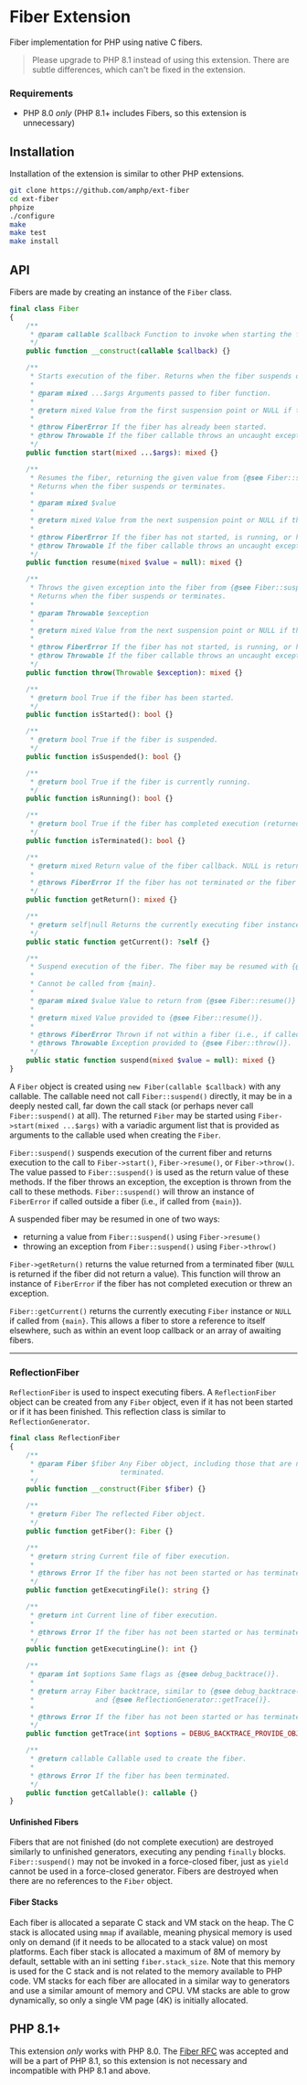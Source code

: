 # Fiber Extension

Fiber implementation for PHP using native C fibers.

> Please upgrade to PHP 8.1 instead of using this extension. There are subtle differences, which can't be fixed in the extension.

### Requirements

- PHP 8.0 *only* (PHP 8.1+ includes Fibers, so this extension is unnecessary)

## Installation

Installation of the extension is similar to other PHP extensions.

``` bash
git clone https://github.com/amphp/ext-fiber
cd ext-fiber
phpize
./configure
make
make test
make install
```

## API

Fibers are made by creating an instance of the `Fiber` class.

``` php
final class Fiber
{
    /**
     * @param callable $callback Function to invoke when starting the fiber.
     */
    public function __construct(callable $callback) {}

    /**
     * Starts execution of the fiber. Returns when the fiber suspends or terminates.
     *
     * @param mixed ...$args Arguments passed to fiber function.
     *
     * @return mixed Value from the first suspension point or NULL if the fiber returns.
     *
     * @throw FiberError If the fiber has already been started.
     * @throw Throwable If the fiber callable throws an uncaught exception.
     */
    public function start(mixed ...$args): mixed {}

    /**
     * Resumes the fiber, returning the given value from {@see Fiber::suspend()}.
     * Returns when the fiber suspends or terminates.
     *
     * @param mixed $value
     *
     * @return mixed Value from the next suspension point or NULL if the fiber returns.
     *
     * @throw FiberError If the fiber has not started, is running, or has terminated.
     * @throw Throwable If the fiber callable throws an uncaught exception.
     */
    public function resume(mixed $value = null): mixed {}

    /**
     * Throws the given exception into the fiber from {@see Fiber::suspend()}.
     * Returns when the fiber suspends or terminates.
     *
     * @param Throwable $exception
     *
     * @return mixed Value from the next suspension point or NULL if the fiber returns.
     *
     * @throw FiberError If the fiber has not started, is running, or has terminated.
     * @throw Throwable If the fiber callable throws an uncaught exception.
     */
    public function throw(Throwable $exception): mixed {}

    /**
     * @return bool True if the fiber has been started.
     */
    public function isStarted(): bool {}

    /**
     * @return bool True if the fiber is suspended.
     */
    public function isSuspended(): bool {}

    /**
     * @return bool True if the fiber is currently running.
     */
    public function isRunning(): bool {}

    /**
     * @return bool True if the fiber has completed execution (returned or threw).
     */
    public function isTerminated(): bool {}

    /**
     * @return mixed Return value of the fiber callback. NULL is returned if the fiber does not have a return statement.
     *
     * @throws FiberError If the fiber has not terminated or the fiber threw an exception.
     */
    public function getReturn(): mixed {}

    /**
     * @return self|null Returns the currently executing fiber instance or NULL if in {main}.
     */
    public static function getCurrent(): ?self {}

    /**
     * Suspend execution of the fiber. The fiber may be resumed with {@see Fiber::resume()} or {@see Fiber::throw()}.
     *
     * Cannot be called from {main}.
     *
     * @param mixed $value Value to return from {@see Fiber::resume()} or {@see Fiber::throw()}.
     *
     * @return mixed Value provided to {@see Fiber::resume()}.
     *
     * @throws FiberError Thrown if not within a fiber (i.e., if called from {main}).
     * @throws Throwable Exception provided to {@see Fiber::throw()}.
     */
    public static function suspend(mixed $value = null): mixed {}
}
```

A `Fiber` object is created using `new Fiber(callable $callback)` with any callable. The callable need not call `Fiber::suspend()` directly, it may be in a deeply nested call, far down the call stack (or perhaps never call `Fiber::suspend()` at all). The returned `Fiber` may be started using `Fiber->start(mixed ...$args)` with a variadic argument list that is provided as arguments to the callable used when creating the `Fiber`.

`Fiber::suspend()` suspends execution of the current fiber and returns execution to the call to `Fiber->start()`, `Fiber->resume()`, or `Fiber->throw()`. The value passed to `Fiber::suspend()` is used as the return value of these methods. If the fiber throws an exception, the exception is thrown from the call to these methods. `Fiber::suspend()` will throw an instance of `FiberError` if called outside a fiber (i.e., if called from `{main}`).

A suspended fiber may be resumed in one of two ways:

* returning a value from `Fiber::suspend()` using `Fiber->resume()`
* throwing an exception from `Fiber::suspend()` using `Fiber->throw()`

`Fiber->getReturn()` returns the value returned from a terminated fiber (`NULL` is returned if the fiber did not return a value). This function will throw an instance of `FiberError` if the fiber has not completed execution or threw an exception.

`Fiber::getCurrent()` returns the currently executing `Fiber` instance or `NULL` if called from `{main}`. This allows a fiber to store a reference to itself elsewhere, such as within an event loop callback or an array of awaiting fibers.

---

### ReflectionFiber

`ReflectionFiber` is used to inspect executing fibers. A `ReflectionFiber` object can be created from any `Fiber` object, even if it has not been started or if it has been finished. This reflection class is similar to `ReflectionGenerator`.

``` php
final class ReflectionFiber
{
    /**
     * @param Fiber $fiber Any Fiber object, including those that are not started or have
     *                     terminated.
     */
    public function __construct(Fiber $fiber) {}

    /**
     * @return Fiber The reflected Fiber object.
     */
    public function getFiber(): Fiber {}

    /**
     * @return string Current file of fiber execution.
     *
     * @throws Error If the fiber has not been started or has terminated.
     */
    public function getExecutingFile(): string {}

    /**
     * @return int Current line of fiber execution.
     *
     * @throws Error If the fiber has not been started or has terminated.
     */
    public function getExecutingLine(): int {}

    /**
     * @param int $options Same flags as {@see debug_backtrace()}.
     *
     * @return array Fiber backtrace, similar to {@see debug_backtrace()}
     *               and {@see ReflectionGenerator::getTrace()}.
     *
     * @throws Error If the fiber has not been started or has terminated.
     */
    public function getTrace(int $options = DEBUG_BACKTRACE_PROVIDE_OBJECT): array {}

    /**
     * @return callable Callable used to create the fiber.
     *
     * @throws Error If the fiber has been terminated.
     */
    public function getCallable(): callable {}
}
```

#### Unfinished Fibers

Fibers that are not finished (do not complete execution) are destroyed similarly to unfinished generators, executing any pending `finally` blocks. `Fiber::suspend()` may not be invoked in a force-closed fiber, just as `yield` cannot be used in a force-closed generator. Fibers are destroyed when there are no references to the `Fiber` object.

#### Fiber Stacks

Each fiber is allocated a separate C stack and VM stack on the heap. The C stack is allocated using `mmap` if available, meaning physical memory is used only on demand (if it needs to be allocated to a stack value) on most platforms. Each fiber stack is allocated a maximum of 8M of memory by default, settable with an ini setting `fiber.stack_size`. Note that this memory is used for the C stack and is not related to the memory available to PHP code. VM stacks for each fiber are allocated in a similar way to generators and use a similar amount of memory and CPU. VM stacks are able to grow dynamically, so only a single VM page (4K) is initially allocated.

## PHP 8.1+

This extension *only* works with PHP 8.0. The [Fiber RFC](https://wiki.php.net/rfc/fibers) was accepted and will be a part of PHP 8.1, so this extension is not necessary and incompatible with PHP 8.1 and above.
